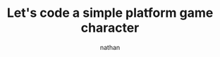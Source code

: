 ---
author: nathan
title: Let's code a simple platform game character
description: "This chapter covers the basics of platform game movement. We’ll build it one step at a time."

type: course_chapter

weight: 2
---